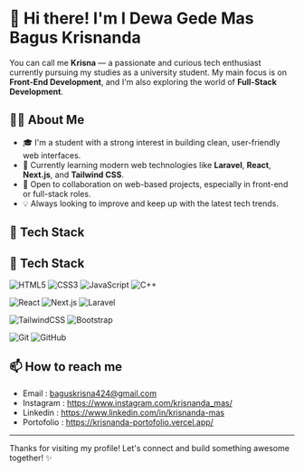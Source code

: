 # 👋 Hi there! I'm I Dewa Gede Mas Bagus Krisnanda

You can call me **Krisna** — a passionate and curious tech enthusiast currently pursuing my studies as a university student. My main focus is on **Front-End Development**, and I'm also exploring the world of **Full-Stack Development**.

## 👨‍💻 About Me

- 🎓 I'm a student with a strong interest in building clean, user-friendly web interfaces.
- 🌱 Currently learning modern web technologies like **Laravel**, **React**, **Next.js**, and **Tailwind CSS**.
- 🚀 Open to collaboration on web-based projects, especially in front-end or full-stack roles.
- 💡 Always looking to improve and keep up with the latest tech trends.

## 🔧 Tech Stack

## 🚀 Tech Stack

![HTML5](https://img.shields.io/badge/HTML5-E34F26?style=for-the-badge&logo=html5&logoColor=white)
![CSS3](https://img.shields.io/badge/CSS3-1572B6?style=for-the-badge&logo=css3&logoColor=white)
![JavaScript](https://img.shields.io/badge/JavaScript-F7DF1E?style=for-the-badge&logo=javascript&logoColor=black)
![C++](https://img.shields.io/badge/C++-00599C?style=for-the-badge&logo=c%2B%2B&logoColor=white)

![React](https://img.shields.io/badge/React-20232A?style=for-the-badge&logo=react&logoColor=61DAFB)
![Next.js](https://img.shields.io/badge/Next.js-000000?style=for-the-badge&logo=nextdotjs&logoColor=white)
![Laravel](https://img.shields.io/badge/Laravel-F9322C?style=for-the-badge&logo=laravel&logoColor=white)

![TailwindCSS](https://img.shields.io/badge/TailwindCSS-06B6D4?style=for-the-badge&logo=tailwindcss&logoColor=white)
![Bootstrap](https://img.shields.io/badge/Bootstrap-563D7C?style=for-the-badge&logo=bootstrap&logoColor=white)

![Git](https://img.shields.io/badge/Git-F05032?style=for-the-badge&logo=git&logoColor=white)
![GitHub](https://img.shields.io/badge/GitHub-181717?style=for-the-badge&logo=github&logoColor=white)

## 📫 How to reach me

- Email : baguskrisna424@gmail.com
- Instagram : https://www.instagram.com/krisnanda_mas/
- Linkedin : https://www.linkedin.com/in/krisnanda-mas
- Portofolio : https://krisnanda-portofolio.vercel.app/

---

Thanks for visiting my profile! Let's connect and build something awesome together! ✨
